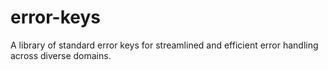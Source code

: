 # error-keys
 A library of standard error keys for streamlined and efficient error handling across diverse domains.
